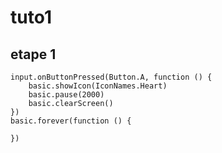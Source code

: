 # tuto1

## etape 1
```blocks
input.onButtonPressed(Button.A, function () {
    basic.showIcon(IconNames.Heart)
    basic.pause(2000)
    basic.clearScreen()
})
basic.forever(function () {
	
})
```